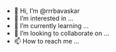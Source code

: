 - 👋 Hi, I’m @rrrbavaskar
- 👀 I’m interested in ...
- 🌱 I’m currently learning ...
- 💞️ I’m looking to collaborate on ...
- 📫 How to reach me ...

<!---
rrrbavaskar/rrrbavaskar is a ✨ special ✨ repository because its `README.md` (this file) appears on your GitHub profile.
You can click the Preview link to take a look at your changes.
--->

